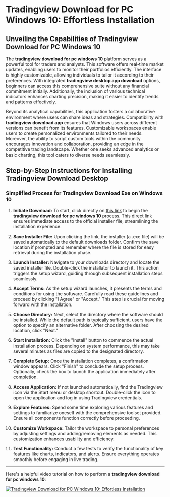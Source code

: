 # Tradingview Download for PC Windows 10: Effortless Installation

## Unveiling the Capabilities of Tradingview Download for PC Windows 10

The **tradingview download for pc windows 10** platform serves as a powerful tool for traders and analysts. This software offers real-time market updates, enabling users to monitor their portfolios efficiently. The interface is highly customizable, allowing individuals to tailor it according to their preferences. With integrated **tradingview desktop app download** options, beginners can access this comprehensive suite without any financial commitment initially. Additionally, the inclusion of various technical indicators enhances charting precision, making it easier to identify trends and patterns effectively.

Beyond its analytical capabilities, this application fosters a collaborative environment where users can share ideas and strategies. Compatibility with **tradingview download app** ensures that Windows users across different versions can benefit from its features. Customizable workspaces enable users to create personalized environments tailored to their needs. Moreover, the ability to script custom tools within the community encourages innovation and collaboration, providing an edge in the competitive trading landscape. Whether one seeks advanced analytics or basic charting, this tool caters to diverse needs seamlessly.

## Step-by-Step Instructions for Installing Tradingview Download Desktop

### Simplified Process for Tradingview Download Exe on Windows 10

1. **Initiate Download:** To start, click directly on [this link](https://www.tradingview.com/desktop/) to begin the **tradingview download for pc windows 10** process. This direct link ensures immediate access to the official installer file, streamlining the installation experience.
   
2. **Save Installer File:** Upon clicking the link, the installer (a .exe file) will be saved automatically to the default downloads folder. Confirm the save location if prompted and remember where the file is stored for easy retrieval during the installation phase.

3. **Launch Installer:** Navigate to your downloads directory and locate the saved installer file. Double-click the installator to launch it. This action triggers the setup wizard, guiding through subsequent installation steps seamlessly.

4. **Accept Terms:** As the setup wizard launches, it presents the terms and conditions for using the software. Carefully read these guidelines and proceed by clicking "I Agree" or "Accept." This step is crucial for moving forward with the installation.

5. **Choose Directory:** Next, select the directory where the software should be installed. While the default path is typically sufficient, users have the option to specify an alternative folder. After choosing the desired location, click "Next."

6. **Start Installation:** Click the "Install" button to commence the actual installation process. Depending on system performance, this may take several minutes as files are copied to the designated directory.

7. **Complete Setup:** Once the installation completes, a confirmation window appears. Click "Finish" to conclude the setup process. Optionally, check the box to launch the application immediately after completion.

8. **Access Application:** If not launched automatically, find the Tradingview icon via the Start menu or desktop shortcut. Double-click the icon to open the application and log in using Tradingview credentials.

9. **Explore Features:** Spend some time exploring various features and settings to familiarize oneself with the comprehensive toolset provided. Ensure all components function correctly before proceeding.

10. **Customize Workspace:** Tailor the workspace to personal preferences by adjusting settings and adding/removing elements as needed. This customization enhances usability and efficiency.

11. **Test Functionality:** Conduct a few tests to verify the functionality of key features like charts, indicators, and alerts. Ensure everything operates smoothly before engaging in live trading.

---

Here's a helpful video tutorial on how to perform a **tradingview download for pc windows 10**:

[![Tradingview Download for PC Windows 10: Effortless Installation](https://github.com/user-attachments/assets/5576915a-c489-4e25-b8eb-eaffb053b1de)](https://youtu.be/LUyPDtGDxf8?si=ww6g2Z56dqi-hisV)
